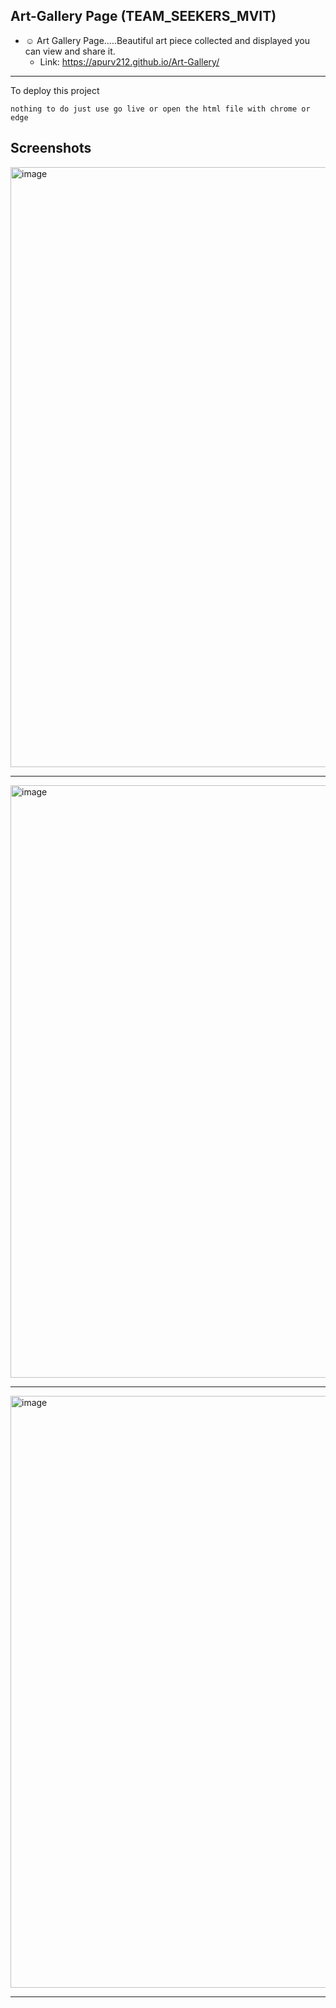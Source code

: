 ## Art-Gallery Page (TEAM_SEEKERS_MVIT)
- ☺️ Art Gallery Page.....Beautiful art piece collected and displayed you can view and share it.
  - Link: https://apurv212.github.io/Art-Gallery/
---

To deploy this project
```
nothing to do just use go live or open the html file with chrome or edge
```

## Screenshots


<img width="960" alt="image" src="https://github.com/apurv212/Art-Gallery/assets/78818707/5fff089c-0db2-4447-a514-a8da27e78cec">

---

<img width="948" alt="image" src="https://github.com/apurv212/Art-Gallery/assets/78818707/2238ab91-8846-4667-8b24-5d900f0c0282">

---

<img width="947" alt="image" src="https://github.com/apurv212/Art-Gallery/assets/78818707/4f183c4c-46e2-4659-9917-3f55103b3071">



---

